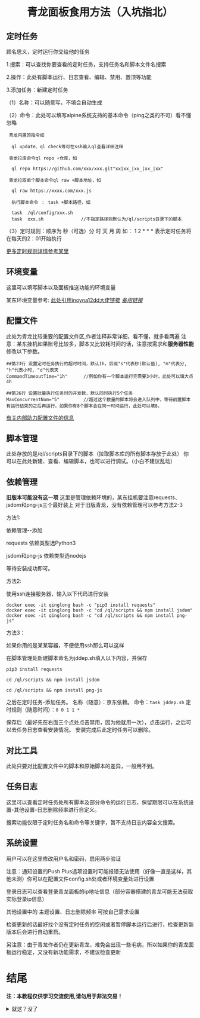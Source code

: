 <h1 align="center">青龙面板食用方法（入坑指北）</h1>


## 定时任务
顾名思义，定时运行你交给他的任务

1.搜索：可以查找你要查看的定时任务，支持任务名和脚本文件名搜索

2.操作：此处有脚本运行、日志查看、编辑、禁用、置顶等功能

3.添加任务：新建定时任务

  （1）名称：可以随意写，不填会自动生成
  
  （2）命令：此处可以填写alpine系统支持的基本命令（ping之类的不可）看不懂忽略
  
     青龙内置的指令如
      
      ql update、ql check等可在ssh输入ql查看详细注释
      
     青龙拉库命令ql repo +仓库，如
      
      ql repo https://github.com/xxx/xxx.git"xx|xx_|xx_|xx_|xx"
      
     青龙拉取单个脚本命令ql raw +脚本地址，如
      
      ql raw https://xxxx.com/xxx.js
      
      执行脚本命令 ： task +脚本路径，如
      
      task  /ql/config/xxx.sh
      task  xxx.sh              //不指定路径则默认为/ql/scripts目录下的脚本
      
  （3）定时规则：顺序为 秒（可选）分 时 天 月 周 如：
  1 2 * * * 表示定时任务将在每天的2：01开始执行
  
  [更多定时规则详情参考某里](https://help.aliyun.com/document_detail/173611.html)
  
## 环境变量
这里可以填写脚本以及面板推送功能的环境变量

某东环境变量参考:
[此处引用inoyna12dd大佬链接](https://github.com/inoyna12/JDsc/blob/main/backUp/githubAction.md)
      *[备用链接](https://github.com/gold-huiyun/JDsc/blob/main/backUp/githubAction.md)*
## 配置文件
此处为青龙比较重要的配置文件区,作者注释非常详细，看不懂，就多看两遍
注意：某东挂机如果账号比较多，脚本又比较耗时间的话，注意按需求和**服务器性能**修改以下参数。
```
##第23行 设置定时任务执行的超时时间，默认1h，后缀"s"代表秒(默认值), "m"代表分, "h"代表小时, "d"代表天
CommandTimeoutTime="1h"      //例如你有一个脚本运行完需要3小时，此处可以填大点 4h

##第26行 设置批量执行任务时的并发数，默认同时执行5个任务
MaxConcurrentNum="5"         //超过这个数量的脚本将会进入队列中，等待前置脚本有运行结束的之后再运行。如果你有8个脚本会在同一时间运行，此处可以填8。
```

[有关内部助力配置文件的信息](https://github.com/inoyna12/JDsc/blob/main/backUp/githubAction.md)

## 脚本管理
此处存放的是/ql/scripts目录下的脚本（拉取脚本库的所有脚本存放于此处）
你可以在此处新建、查看、编辑脚本，也可以进行调试。（小白不建议乱动）
## 依赖管理   
**旧版本可能没有这一项**
这里是管理依赖环境的，某东挂机要注意requests、jsdom和png-js三个最好装上
对于旧版青龙，没有依赖管理可以参考方法2-3

方法1:

依赖管理--添加

requests       依赖类型选Python3

jsdom和png-js  依赖类型选nodejs

等待安装成功即可。

方法2:

使用ssh连接服务器，输入以下代码进行安装
```
docker exec -it qinglong bash -c "pip3 install requests"
docker exec -it qinglong bash -c "cd /ql/scripts && npm install jsdom"
docker exec -it qinglong bash -c "cd /ql/scripts && npm install png-js"

```
方法3：

如果你用的是某某容器，不便使用ssh那么可以这样

在脚本管理处新建脚本命名为jddep.sh填入以下内容，并保存
```
pip3 install requests

cd /ql/scripts && npm install jsdom

cd /ql/scripts && npm install png-js
```
之后在定时任务-添加任务。
名称（随意）：京东依赖。
命令：`task jddep.sh`
定时规则（随意时间）：`0 0 1 1 *`

保存后（最好先在右面三个点处点击禁用，因为他就用一次），点击运行，之后可以去任务日志查看安装情况。
安装完成后此定时任务可以删除。

## 对比工具

此处只要对比配置文件中的脚本和原始脚本的差异，一般用不到。

## 任务日志

这里可以查看定时任务处所有脚本及部分命令的运行日志，保留期限可以在系统设置-其他设置-日志删除频率进行自定义。

搜索功能仅限于定时任务名和命令等关键字，暂不支持日志内容全文搜索。

## 系统设置
用户可以在这里修改用户名和密码，启用两步验证

注意：通知设置的Push Plus选项设置时可能报错无法使用（好像一直是这样，其他未测）你可以在配置文件config.sh处或者环境变量处进行设置

登录日志可以查看登录青龙面板的ip地址信息（部分容器搭建的青龙可能无法获取实际登录ip信息）

其他设置中的 主题设置、日志删除频率  可按自己需求设置

检查更新的话最好找个没有定时任务的空闲或者暂停脚本运行后进行，检查更新新版本后会进行自动重启。

另注意：由于青龙作者仍在更新青龙，难免会出现一些毛病，所以如果你的青龙面板运行稳定，又没有新功能需求，不建议检查更新

# 结尾

**注：本教程仅供学习交流使用,请勿用于非法交易！**

<details>
<summary>就这？没了</summary>
   
  呃，还有一点点啦
  
[青龙JD小知识](https://github.com/gold-huiyun/mydiysset/commit/ae160e3dd29d3cc3a89df70ced60abdeb7c98f9e)
   
